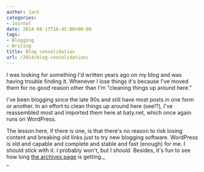 ```yaml
---
author: Jack
categories:
- Journal
date: 2014-08-17T16:45:00+00:00
tags:
- Blogging
- Writing
title: Blog consolidation
url: /2014/blog-consolidation/
---
```


<div>
</div>

<div>
</div>

<div>
</div>

<div>
</div>

I was looking for something I'd written years ago on my blog and was having trouble finding it. Whenever I lose things it's because I've moved them for no good reason other than I'm "cleaning things up around here."

I've been blogging since the late 90s and still have most posts in one form or another. In an effort to clean things up around here (see!?), I've reassembled most and imported them here at baty.net, which once again runs on WordPress.

The lesson here, if there is one, is that there's no reason to risk losing content and breaking old links just to try new blogging software. WordPress is old and capable and complete and stable and fast (enough) for me. I should stick with it. I probably won't, but I _should._ Besides, it's fun to see how long [the archives page][1] is getting._  
_

 [1]: https://www.baty.net/archives/ ""